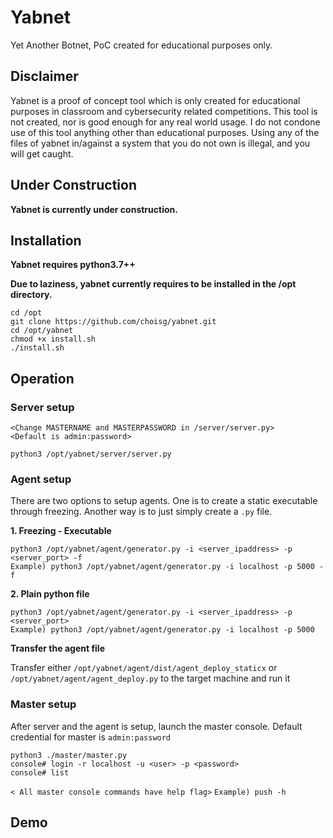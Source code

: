 # Yabnet
Yet Another Botnet, PoC created for educational purposes only.

## Disclaimer
Yabnet is a proof of concept tool which is only created for educational purposes in classroom and cybersecurity related competitions. This tool is not created, nor is good enough for any real world usage. I do not condone use of this tool anything other than educational purposes. Using any of the files of yabnet in/against a system that you do not own is illegal, and you will get caught.

## Under Construction
**Yabnet is currently under construction.**

## Installation 

**Yabnet requires python3.7++**

**Due to laziness, yabnet currently requires to be installed in the /opt directory.**

```
cd /opt
git clone https://github.com/choisg/yabnet.git
cd /opt/yabnet
chmod +x install.sh
./install.sh
```

## Operation 

### Server setup
```
<Change MASTERNAME and MASTERPASSWORD in /server/server.py>
<Default is admin:password>

python3 /opt/yabnet/server/server.py
```

### Agent setup

There are two options to setup agents. One is to create a static executable through freezing. Another way is to just simply create a `.py` file.

**1. Freezing - Executable**
```
python3 /opt/yabnet/agent/generator.py -i <server_ipaddress> -p <server_port> -f 
Example) python3 /opt/yabnet/agent/generator.py -i localhost -p 5000 -f 
```

**2. Plain python file**
```
python3 /opt/yabnet/agent/generator.py -i <server_ipaddress> -p <server_port>
Example) python3 /opt/yabnet/agent/generator.py -i localhost -p 5000
```

**Transfer the agent file** 

Transfer either `/opt/yabnet/agent/dist/agent_deploy_staticx` or `/opt/yabnet/agent/agent_deploy.py` to the target machine and run it

### Master setup

After server and the agent is setup, launch the master console.
Default credential for master is `admin:password`
```
python3 ./master/master.py
console# login -r localhost -u <user> -p <password>
console# list
``` 

`< All master console commands have help flag>`
`Example) push -h`

## Demo
<insert youtubelink here>